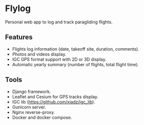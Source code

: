 # Flylog

Personal web app to log and track paragliding flights.

## Features

- Flights log information (date, takeoff site, duration, comments).
- Photos and videos display.
- IGC GPS format support with 2D or 3D display.
- Automatic yearly summary (number of flights, total flight time).

## Tools

- Django framework.
- Leaflet and Cesium for GPS tracks display.
- IGC lib (https://github.com/xiadz/igc_lib).
- Gunicorn server.
- Nginx reverse-proxy.
- Docker and docker compose.

